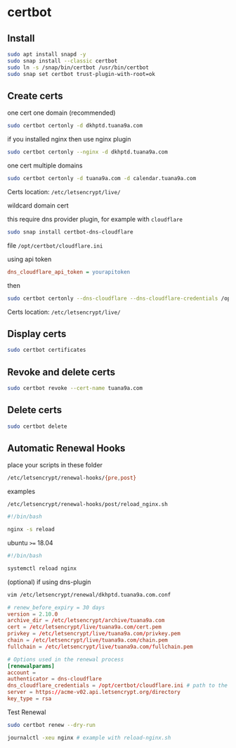 # certbot

## Install

```bash
sudo apt install snapd -y
sudo snap install --classic certbot
sudo ln -s /snap/bin/certbot /usr/bin/certbot
sudo snap set certbot trust-plugin-with-root=ok
```

## Create certs

one cert one domain (recommended)

```bash
sudo certbot certonly -d dkhptd.tuana9a.com
```

if you installed nginx then use nginx plugin

```bash
sudo certbot certonly --nginx -d dkhptd.tuana9a.com
```

one cert multiple domains

```bash
sudo certbot certonly -d tuana9a.com -d calendar.tuana9a.com
```

Certs location: `/etc/letsencrypt/live/`

wildcard domain cert

this require dns provider plugin, for example with `cloudflare`

```bash
sudo snap install certbot-dns-cloudflare
```

file `/opt/certbot/cloudflare.ini`

using api token

```ini
dns_cloudflare_api_token = yourapitoken
```

then

```bash
sudo certbot certonly --dns-cloudflare --dns-cloudflare-credentials /opt/certbot/cloudflare.ini -d tuana9a.com -d *.tuana9a.com
```

Certs location: `/etc/letsencrypt/live/`

## Display certs

```bash
sudo certbot certificates
```

## Revoke and delete certs

```bash
sudo certbot revoke --cert-name tuana9a.com
```

## Delete certs

```bash
sudo certbot delete
```

## Automatic Renewal Hooks

place your scripts in these folder

```bash
/etc/letsencrypt/renewal-hooks/{pre,post}
```

examples

`/etc/letsencrypt/renewal-hooks/post/reload_nginx.sh`

```bash
#!/bin/bash

nginx -s reload
```

ubuntu `>=` 18.04

```bash
#!/bin/bash

systemctl reload nginx
```

(optional) if using dns-plugin

```bash
vim /etc/letsencrypt/renewal/dkhptd.tuana9a.com.conf
```

```conf
# renew_before_expiry = 30 days
version = 2.10.0
archive_dir = /etc/letsencrypt/archive/tuana9a.com
cert = /etc/letsencrypt/live/tuana9a.com/cert.pem
privkey = /etc/letsencrypt/live/tuana9a.com/privkey.pem
chain = /etc/letsencrypt/live/tuana9a.com/chain.pem
fullchain = /etc/letsencrypt/live/tuana9a.com/fullchain.pem

# Options used in the renewal process
[renewalparams]
account =
authenticator = dns-cloudflare
dns_cloudflare_credentials = /opt/certbot/cloudflare.ini # path to the dns config
server = https://acme-v02.api.letsencrypt.org/directory
key_type = rsa
```

Test Renewal

```bash
sudo certbot renew --dry-run
```

```bash
journalctl -xeu nginx # example with reload-nginx.sh
```
